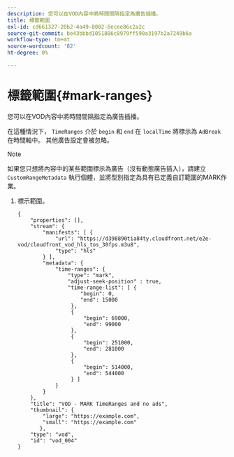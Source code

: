 ```yaml
---
description: 您可以在VOD內容中將時間間隔指定為廣告插播。
title: 標籤範圍
exl-id: cd661327-20b2-4a49-8002-6ecee86c2a2c
source-git-commit: be43bbbd1051886c8979ff590a3197b2a7249b6a
workflow-type: tm+mt
source-wordcount: '82'
ht-degree: 0%

---
```


# 標籤範圍{#mark-ranges}

您可以在VOD內容中將時間間隔指定為廣告插播。

在這種情況下， `TimeRanges` 介於 `begin` 和 `end` 在 `localTime` 將標示為 `AdBreak` 在時間軸中。 其他廣告設定會被忽略。

>[!NOTE]
>
>如果您只想將內容中的某些範圍標示為廣告（沒有動態廣告插入），請建立 `CustomRangeMetadata` 執行個體，並將型別指定為具有已定義自訂範圍的MARK作業。

1. 標示範圍。

   ```
   {   
       "properties": [],
       "stream": {
           "manifests": [ {
               "url": "https://d398890tia84ty.cloudfront.net/e2e-vod/cloudfront_vod_hls_tos_30fps.m3u8",
               "type": "hls"
           } ],
           "metadata": {
               "time-ranges": {
                   "type": "mark",
                   "adjust-seek-position" : true,   
                   "time-range-list": [ {
                       "begin": 0,
                       "end": 15000
                    },
                    {
                        "begin": 69000,
                        "end": 99000
                    },
                    {
                        "begin": 251000,
                        "end": 281000
                    },
                    {
                        "begin": 514000,
                        "end": 544000
                    } ]
               }
           }           
       },   
       "title": "VOD - MARK TimeRanges and no ads",
       "thumbnail": {
           "large": "https://example.com",
           "small": "https://example.com"
          },
       "type": "vod",
       "id": "vod_004"
   }
   ```

